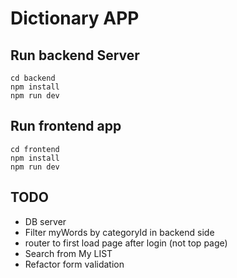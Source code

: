 # Dictionary APP

## Run backend Server

```
cd backend
npm install
npm run dev
```

## Run frontend app

```
cd frontend
npm install
npm run dev
```

## TODO

- DB server
- Filter myWords by categoryId in backend side
- router to first load page after login (not top page)
- Search from My LIST
- Refactor form validation
